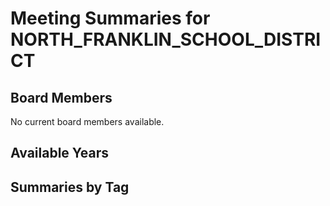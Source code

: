 # Meeting Summaries for NORTH_FRANKLIN_SCHOOL_DISTRICT

## Board Members

No current board members available.

## Available Years

## Summaries by Tag
